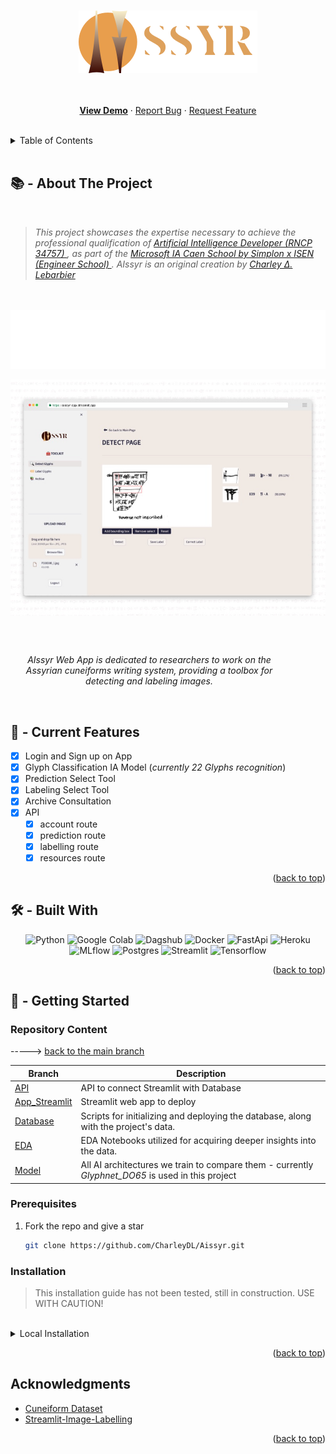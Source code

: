 <a name="readme-top"></a>

<!-- PROJECT LOGO -->
<br />
<div align="center">
  <a href="https://github.com/CharleyDL/Aissyr">
    <img src="asset/logo_aissyr_white_M.png" alt="Logo">
  </a>

  <br />

  <p align="center">
    <br/>
    <br/>
    <a href="https://aissyr-app.streamlit.app"><strong>View Demo</strong></a>
    ·
    <a href="https://github.com/CharleyDL/Aissyr/issues">Report Bug</a>
    ·
    <a href="https://github.com/CharleyDL/Aissyr/issues">Request Feature</a>
  </p>
</div>

<br/>

<!-- TABLE OF CONTENTS -->
<details>
  <summary>Table of Contents</summary>
  <ol>
    <li><a href="#about-the-project">About The Project</a></li>
    <li><a href="#current-features">Current Features</a></li>
    <li><a href="#built-with">Built With</a></li>
    <li><a href="#getting-started">Getting Started</a></li>
      <ul>
        <li><a href="#prerequisites">Prerequisites</a></li>
        <li><a href="#installation">Installation</a></li>
      </ul>
    <li><a href="#acknowledgments">Acknowledgments</a></li>
  </ol>
</details>

<br/>

<!-- ABOUT THE PROJECT -->

## 📚 - About The Project

<br/>

<blockquote>
  <p>
    <em>
      This project showcases the expertise necessary to achieve the professional qualification of 
        <a href="https://www.francecompetences.fr/recherche/rncp/34757">
          Artificial Intelligence Developer (RNCP 34757)
        </a>
      , as part of the 
        <a href="https://isen-caen.fr/ecole-ia-microsoft-by-simplon-et-isen-ouest/">
          Microsoft IA Caen School by Simplon x ISEN (Engineer School)
        </a>. 
      AIssyr is an original creation by 
        <a href="https://www.linkedin.com/in/charleylebarbier/">
          Charley ∆. Lebarbier
        </a>
    </em>
  </p>
</blockquote>

<br/>
<br/>

<div align="center">
    <img src="asset/mantra.svg" alt="empower assyrian cuneiform research you with new AI toolkit companion">
</div>

<img src="asset/preview_aissyr.jpg" 
     style="display: block;
            margin-left: auto;
            margin-right: auto;">

<br/>
<br/>

<p style="text-align: center; margin-left: auto; margin-right: 60px;">
  <em>
    AIssyr Web App is dedicated to researchers to work on the Assyrian 
    cuneiforms writing system, providing a toolbox for detecting and labeling images.
  </em>
</p>

<br/>

## 🧰 - Current Features

- [x] Login and Sign up on App
- [x] Glyph Classification IA Model (_currently 22 Glyphs recognition_)
- [x] Prediction Select Tool
- [x] Labeling Select Tool
- [x] Archive Consultation
- [x] API
  - [x] account route
  - [x] prediction route
  - [x] labelling route
  - [x] resources route

<p align="right">(<a href="#readme-top">back to top</a>)</p>

## 🛠️ - Built With

<p align="center">
    <img src="https://img.shields.io/badge/Python-3670A0?style=for-the-badge&logo=python&logoColor=ffdd54" alt="Python">
    <img src="https://img.shields.io/badge/Google%20Colab-F9AB00?style=for-the-badge&logo=googlecolab&color=525252" alt="Google Colab">
    <img src="https://img.shields.io/badge/Dagshub-135664?style=for-the-badge&logoColor=white" alt="Dagshub">
    <img src="https://img.shields.io/badge/Docker-2CA5E0?style=for-the-badge&logo=docker&logoColor=white" alt="Docker">
    <img src="https://img.shields.io/badge/FastApi-109989?style=for-the-badge&logo=FASTAPI&logoColor=white" alt="FastApi">
    <img src="https://img.shields.io/badge/Heroku-430098?style=for-the-badge&logo=heroku&logoColor=white" alt="Heroku">
    <img src="https://img.shields.io/badge/mlflow-%23d9ead3.svg?style=for-the-badge&logo=mlflow&logoColor=blue" alt="MLflow">
    <img src="https://img.shields.io/badge/PostgreSQL-316192?style=for-the-badge&logo=postgresql&logoColor=white" alt="Postgres">
    <img src="https://img.shields.io/badge/Streamlit-FF4B4B?style=for-the-badge&logo=Streamlit&logoColor=white" alt="Streamlit">
    <img src="https://img.shields.io/badge/TensorFlow-FF6F00?style=for-the-badge&logo=tensorflow&logoColor=white" alt="Tensorflow">
</p>

<p align="right">(<a href="#readme-top">back to top</a>)</p>

<!-- GETTING STARTED -->

## 🏁 - Getting Started

### Repository Content

<p align="left">-----> <a href="#readme-top">back to the main branch</a></p>

| Branch                                                                  | Description                                                                                       |
| ----------------------------------------------------------------------- | ------------------------------------------------------------------------------------------------- |
| [API](https://github.com/CharleyDL/Aissyr/tree/API)                     | API to connect Streamlit with Database                                                            |
| [App_Streamlit](https://github.com/CharleyDL/Aissyr/tree/App_Streamlit) | Streamlit web app to deploy                                                                       |
| [Database](https://github.com/CharleyDL/Aissyr/tree/Database)           | Scripts for initializing and deploying the database, along with the project's data.               |
| [EDA](https://github.com/CharleyDL/Aissyr/tree/EDA)                     | EDA Notebooks utilized for acquiring deeper insights into the data.                               |
| [Model](https://github.com/CharleyDL/Aissyr/tree/Model)                 | All AI architectures we train to compare them - currently _Glyphnet_DO65_ is used in this project |

### Prerequisites

1. Fork the repo and give a star
   ```sh
   git clone https://github.com/CharleyDL/Aissyr.git
   ```

### Installation

<blockquote>
  This installation guide has not been tested, still in construction.
  USE WITH CAUTION!
</blockquote>

<br/>

<details>
  <summary>Local Installation</summary>
    <ol>
      <li>
        Create a local Python Virtual Environment _(with venv or alt.)
        <code>python -m venv .env</code><br/>
        <code>source .env/bin/activate</code><br/>
        <b>On Windows</b>, use <code>.env\Scripts\activate</code>
        </code>
      </li>
      <br/>
      <li>
        Create a local Docker stack with 4 container for : Streamlit, 
        API (FastAPI), PostgreSQL, PGAdmin.<br/>
        <b><em>You can use and complete the Docker Templace in Database
        Branch (only PostgreSQL and PGadmin Containers)</em></b>
      </li>
      <br/>
      <li>
        Start with Database Branch, then <a href="docs/install_guide/1_install_db.md">read the doc</a><br/>
        <code>git checkout Database</code><br/>
        <code>pip install -r requirements.txt</code>
      </li>
      <br/>
      <li>Continue with API Branch</li>
      <br/>
      <li>Finish with AppStreamlit Branch</li>
      <br/>
      <li>Now you can train model or create your own</li>
    </ol>
</details>

<p align="right">(<a href="#readme-top">back to top</a>)</p>

<!-- ACKNOWLEDGMENTS -->

## Acknowledgments

- [Cuneiform Dataset](https://github.com/CompVis/cuneiform-sign-detection-dataset)
- [Streamlit-Image-Labelling](https://github.com/lit26/streamlit-img-label/tree/main)

<p align="right">(<a href="#readme-top">back to top</a>)</p>
